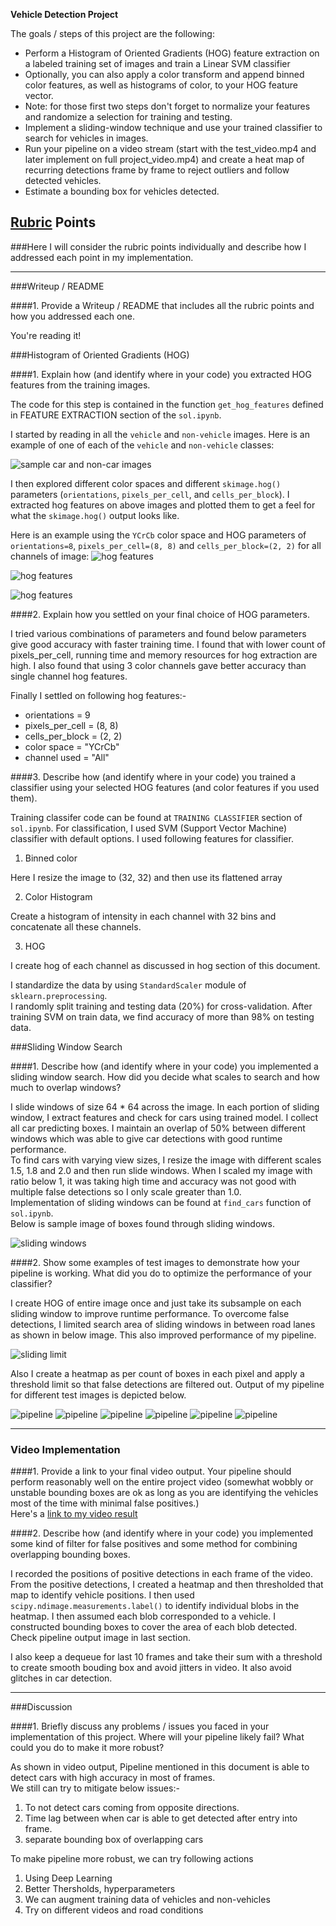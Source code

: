 **Vehicle Detection Project**

The goals / steps of this project are the following:

* Perform a Histogram of Oriented Gradients (HOG) feature extraction on a labeled training set of images and train a Linear SVM classifier
* Optionally, you can also apply a color transform and append binned color features, as well as histograms of color, to your HOG feature vector. 
* Note: for those first two steps don't forget to normalize your features and randomize a selection for training and testing.
* Implement a sliding-window technique and use your trained classifier to search for vehicles in images.
* Run your pipeline on a video stream (start with the test_video.mp4 and later implement on full project_video.mp4) and create a heat map of recurring detections frame by frame to reject outliers and follow detected vehicles.
* Estimate a bounding box for vehicles detected.

[//]: # (Image References)
[image1]: ./output_images/car_non_car.png
[image21]: ./output_images/hog0.png
[image22]: ./output_images/hog1.png
[image23]: ./output_images/hog2.png
[image3]: ./output_images/sliding_window.png
[image4]: ./output_images/sliding_limit.png
[image51]: ./output_images/pipeline1.png
[image52]: ./output_images/pipeline2.png
[image53]: ./output_images/pipeline3.png
[image54]: ./output_images/pipeline4.png
[image55]: ./output_images/pipeline5.png
[image56]: ./output_images/pipeline6.png
[video1]: ./project_output.mp4

## [Rubric](https://review.udacity.com/#!/rubrics/513/view) Points
###Here I will consider the rubric points individually and describe how I addressed each point in my implementation.  

---
###Writeup / README

####1. Provide a Writeup / README that includes all the rubric points and how you addressed each one.  

You're reading it!

###Histogram of Oriented Gradients (HOG)

####1. Explain how (and identify where in your code) you extracted HOG features from the training images.

The code for this step is contained in the function `get_hog_features` defined in FEATURE EXTRACTION section of the `sol.ipynb`.

I started by reading in all the `vehicle` and `non-vehicle` images.  Here is an example of one of each of the `vehicle` and `non-vehicle` classes:

![sample car and non-car images][image1]

I then explored different color spaces and different `skimage.hog()` parameters (`orientations`, `pixels_per_cell`, and `cells_per_block`).  I extracted hog features on above images and plotted them to get a feel for what the `skimage.hog()` output looks like.

Here is an example using the `YCrCb` color space and HOG parameters of `orientations=8`, `pixels_per_cell=(8, 8)` and `cells_per_block=(2, 2)` for all channels of image:
![hog features][image21]

![hog features][image22]

![hog features][image23]

####2. Explain how you settled on your final choice of HOG parameters.

I tried various combinations of parameters and found below parameters give good accuracy with faster training time. 
I found that with lower count of pixels_per_cell, running time and memory resources for hog extraction are high. I also found that using 3 color channels gave better accuracy than single channel hog features.  

Finally I settled on following hog features:-
* orientations    = 9
* pixels_per_cell = (8, 8)
* cells_per_block = (2, 2)
* color space = "YCrCb"
* channel used = "All" 

####3. Describe how (and identify where in your code) you trained a classifier using your selected HOG features (and color features if you used them).

Training classifer code can be found at `TRAINING CLASSIFIER` section of `sol.ipynb`. 
For classification, I used SVM (Support Vector Machine) classifier with default options. I used following features for classifier. 

1) Binned color  

Here I resize the image to (32, 32) and then use its flattened array

2) Color Histogram  

Create a histogram of intensity in each channel with 32 bins and concatenate all these channels.

3) HOG  

I create hog of each channel as discussed in hog section of this document.

I standardize the data by using `StandardScaler` module of `sklearn.preprocessing`.   
I randomly split training and testing data (20%) for cross-validation. After training SVM on train data, we find accuracy of more than 98% on testing data. 

###Sliding Window Search

####1. Describe how (and identify where in your code) you implemented a sliding window search.  How did you decide what scales to search and how much to overlap windows?

I slide windows of size 64 * 64 across the image. In each portion of sliding window, I extract features and check for cars using trained model. I collect all car predicting boxes. I maintain an overlap of 50% between different windows which was able to give car detections with good runtime performance.   
To find cars with varying view sizes, I resize the image with different scales 1.5, 1.8 and 2.0 and then run slide windows. When I scaled my image with ratio below 1, it was taking high time and accuracy was not good with multiple false detections so I only scale greater than 1.0.  
Implementation of sliding windows can be found at `find_cars` function of `sol.ipynb`.  
Below is sample image of boxes found through sliding windows.

![sliding windows][image3]

####2. Show some examples of test images to demonstrate how your pipeline is working. What did you do to optimize the performance of your classifier?

I create HOG of entire image once and just take its subsample on each sliding window to improve runtime performance. 
To overcome false detections, I limited search area of sliding windows in between road lanes as shown in below image. This also improved performance of my pipeline.   

![sliding limit][image4]

Also I create a heatmap as per count of boxes in each pixel and apply a threshold limit so that false detections are filtered out. Output of my pipeline for different test images is depicted below.  

![pipeline][image51]
![pipeline][image52]
![pipeline][image53]
![pipeline][image54]
![pipeline][image55]
![pipeline][image56]

---

### Video Implementation

####1. Provide a link to your final video output.  Your pipeline should perform reasonably well on the entire project video (somewhat wobbly or unstable bounding boxes are ok as long as you are identifying the vehicles most of the time with minimal false positives.)    
Here's a [link to my video result](./project_output.mp4)


####2. Describe how (and identify where in your code) you implemented some kind of filter for false positives and some method for combining overlapping bounding boxes.

I recorded the positions of positive detections in each frame of the video.  From the positive detections, I created a heatmap and then thresholded that map to identify vehicle positions.  I then used `scipy.ndimage.measurements.label()` to identify individual blobs in the heatmap. I then assumed each blob corresponded to a vehicle.  I constructed bounding boxes to cover the area of each blob detected.  
Check pipeline output image in last section.

I also keep a dequeue for last 10 frames and take their sum with a threshold to create smooth bouding box and avoid jitters in video. It also avoid glitches in car detection.

---

###Discussion

####1. Briefly discuss any problems / issues you faced in your implementation of this project.  Where will your pipeline likely fail?  What could you do to make it more robust?

As shown in video output, Pipeline mentioned in this document is able to detect cars with high accuracy in most of frames.  
We still can try to mitigate below issues:-

1) To not detect cars coming from opposite directions.   
2) Time lag between when car is able to get detected after entry into frame.    
3) separate bounding box of overlapping cars

To make pipeline more robust, we can try following actions
1) Using Deep Learning
2) Better Thersholds, hyperparameters
3) We can augment training data of vehicles and non-vehicles
4) Try on different videos and road conditions
